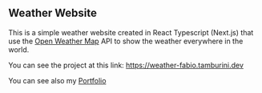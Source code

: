 ## Weather Website

This is a simple weather website created in React Typescript (Next.js) that use the [Open Weather Map](https://openweathermap.org/) API to show the weather everywhere in the world.

You can see the project at this link: https://weather-fabio.tamburini.dev

You can see also my [Portfolio](https://fabio.tamburini.dev)